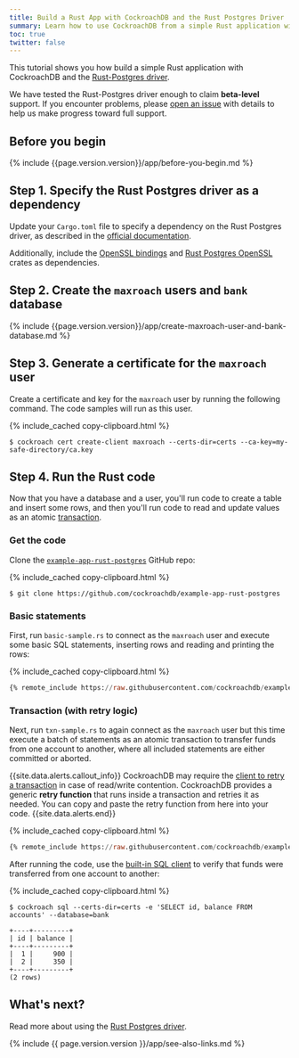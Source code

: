 ```yaml
---
title: Build a Rust App with CockroachDB and the Rust Postgres Driver
summary: Learn how to use CockroachDB from a simple Rust application with a low-level client driver.
toc: true
twitter: false
---
```


This tutorial shows you how build a simple Rust application with CockroachDB and the [Rust-Postgres driver](https://github.com/sfackler/rust-postgres).

We have tested the Rust-Postgres driver enough to claim **beta-level** support. If you encounter problems, please [open an issue](https://github.com/cockroachdb/cockroach/issues/new) with details to help us make progress toward full support.

## Before you begin

{% include {{page.version.version}}/app/before-you-begin.md %}

## Step 1. Specify the Rust Postgres driver as a dependency

Update your `Cargo.toml` file to specify a dependency on the Rust Postgres driver, as described in the <a href="https://crates.io/crates/postgres/" data-proofer-ignore>official documentation</a>.

Additionally, include the <a href="https://crates.io/crates/openssl" data-proofer-ignore>OpenSSL bindings</a> and <a href="https://crates.io/crates/postgres-openssl/" data-proofer-ignore>Rust Postgres OpenSSL</a> crates as dependencies.

## Step 2. Create the `maxroach` users and `bank` database

{% include {{page.version.version}}/app/create-maxroach-user-and-bank-database.md %}

## Step 3. Generate a certificate for the `maxroach` user

Create a certificate and key for the `maxroach` user by running the following command.  The code samples will run as this user.

{% include_cached copy-clipboard.html %}
~~~ shell
$ cockroach cert create-client maxroach --certs-dir=certs --ca-key=my-safe-directory/ca.key
~~~

## Step 4. Run the Rust code

Now that you have a database and a user, you'll run code to create a table and insert some rows, and then you'll run code to read and update values as an atomic [transaction](transactions.html).

### Get the code

Clone the [`example-app-rust-postgres`](https://github.com/cockroachdb/example-app-rust-postgres) GitHub repo:

{% include_cached copy-clipboard.html %}
~~~ shell
$ git clone https://github.com/cockroachdb/example-app-rust-postgres
~~~

### Basic statements

First, run `basic-sample.rs` to connect as the `maxroach` user and execute some basic SQL statements, inserting rows and reading and printing the rows:

{% include_cached copy-clipboard.html %}
~~~ sql
{% remote_include https://raw.githubusercontent.com/cockroachdb/example-app-rust-postgres/main/basic-sample.rs %}
~~~

### Transaction (with retry logic)

Next, run `txn-sample.rs` to again connect as the `maxroach` user but this time execute a batch of statements as an atomic transaction to transfer funds from one account to another, where all included statements are either committed or aborted.

{{site.data.alerts.callout_info}}
CockroachDB may require the [client to retry a transaction](transactions.html#transaction-retries) in case of read/write contention. CockroachDB provides a generic <strong>retry function</strong> that runs inside a transaction and retries it as needed. You can copy and paste the retry function from here into your code.
{{site.data.alerts.end}}

{% include_cached copy-clipboard.html %}
~~~ sql
{% remote_include https://raw.githubusercontent.com/cockroachdb/example-app-rust-postgres/main/txn-sample.rs %}
~~~

After running the code, use the [built-in SQL client](cockroach-sql.html) to verify that funds were transferred from one account to another:

{% include_cached copy-clipboard.html %}
~~~ shell
$ cockroach sql --certs-dir=certs -e 'SELECT id, balance FROM accounts' --database=bank
~~~

~~~
+----+---------+
| id | balance |
+----+---------+
|  1 |     900 |
|  2 |     350 |
+----+---------+
(2 rows)
~~~

## What's next?

Read more about using the <a href="https://crates.io/crates/postgres/" data-proofer-ignore>Rust Postgres driver</a>.

{% include {{ page.version.version }}/app/see-also-links.md %}